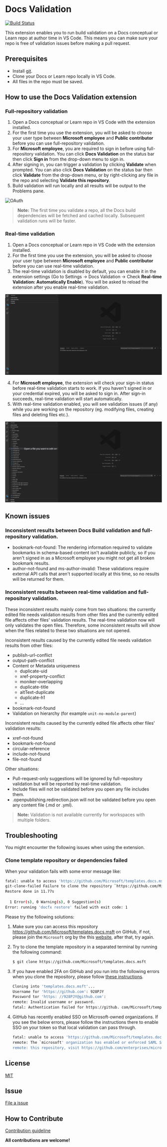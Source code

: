 # Docs Validation

[![Build Status](https://dev.azure.com/ceapex/Engineering/_apis/build/status/Docs%20Validation/docascode.vscode-docs-build?branchName=master)](https://dev.azure.com/ceapex/Engineering/_build/latest?definitionId=1716&branchName=master)

This extension enables you to run build validation on a Docs conceptual or Learn repo at author time in VS Code. This means you can make sure your repo is free of validation issues before making a pull request.

## Prerequisites

- Install [git](https://git-scm.com/downloads).
- Clone your Docs or Learn repo locally in VS Code.
- All files in the repo must be saved.

## How to use the Docs Validation extension

### Full-repository validation

1. Open a Docs conceptual or Learn repo in VS Code with the extension installed.
1. For the first time you use the extension, you will be asked to choose your user type between **Microsoft employee** and **Public contributor** before you can use full-repository validation.
1. For **Microsoft employee**, you are required to sign in before using full-repository validation. You can click **Docs Validation** on the status bar then click **Sign in** from the drop-down menu to sign in.
1. After signing in, you can trigger a validation by clicking **Validate** when prompted. You can also click **Docs Validation** on the status bar then click **Validate** from the drop-down menu, or by right-clicking any file in the repo and selecting **Validate this repository**.
1. Build validation will run locally and all results will be output to the Problems pane.

![OAuth](https://github.com/docascode/vscode-docs-build/blob/master/resources/vscode-docs-build.gif?raw=true)

> **Note:** The first time you validate a repo, all the Docs build dependencies will be fetched and cached locally. Subsequent validation runs will be faster.

### Real-time validation

1. Open a Docs conceptual or Learn repo in VS Code with the extension installed.
2. For the first time you use the extension, you will be asked to choose your user type between **Microsoft employee** and **Public contributor** before you can use real-time validation.
3. The real-time validation is disabled by default, you can enable it in the extension settings (Go to Settings -> Docs Validation -> Check **Real-time Validation: Automatically Enable**). You will be asked to reload the extension after you enable real-time validation.

![OAuth](https://github.com/docascode/vscode-docs-build/blob/master/resources/enable-real-time-validation.gif?raw=true)

4. For **Microsoft employee**, the extension will check your sign-in status before real-time validation starts to work. If you haven't signed in or your credential expired, you will be asked to sign in. After sign-in succeeds, real-time validation will start automatically.
5. With real-time validation enabled, you will see validation issues (if any) while you are working on the repository (eg. modifying files, creating files and deleting files etc.).

![OAuth](https://github.com/docascode/vscode-docs-build/blob/master/resources/real-time-validation-exp.gif?raw=true)


## Known issues

### Inconsistent results between Docs Build validation and full-repository validation.

- bookmark-not-found: The rendering information required to validate bookmarks in schema-based content isn't available publicly, so if you aren't signed in as a Microsoft employee you might not get all broken bookmark results.
- author-not-found and ms-author-invalid: These validations require external API calls that aren't supported locally at this time, so no results will be returned for them.

### Inconsistent results between real-time validation and full-repository validation.

These inconsistent results mainly come from two situations: the currently edited file needs validation results from other files and the currently edited file affects other files' validation results. The real-time validation now will only validates the open files. Therefore, some inconsistent results will show when the files related to these two situations are not opened.

Inconsistent results caused by the currently edited file needs validation results from other files:

- publish-url-conflict
- output-path-conflict
- Content or Metadata uniqueness
    - duplicate-uid
    - xref-property-conflict
    - moniker-overlapping
    - duplicate-title
    - altText-duplicate
    - duplicate-h1
    - ...
- bookmark-not-found
- Validation on hierarchy (for example `unit-no-module-parent`)

Inconsistent results caused by the currently edited file affects other files' validation results:

- xref-not-found
- bookmark-not-found
- circular-reference
- include-not-found
- file-not-found

Other situations:
- Pull-request-only suggestions will be ignored by full-repository validation but will be reported by real-time validation.
- Include files will not be validated before you open any file includes them.
- .openpublishing.redirection.json will not be validated before you open any content file (.md or .yml).

> **Note:** Validation is not available currently for workspaces with multiple folders.

## Troubleshooting

You might encounter the following issues when using the extension.

### Clone template repository or dependencies failed

When your validation fails with some error message like:

```bash
fatal: unable to access 'https://github.com/Microsoft/templates.docs.msft/': The requested URL returned error: 403
git-clone-failed Failure to clone the repository `https://github.com/Microsoft/templates.docs.msft#master`. This could be caused by an incorrect repository URL, please verify the URL on the Docs Portal (https://ops.microsoft.com). This could also be caused by not having the proper permission the repository, please confirm that the GitHub group/team that triggered the build has access to the repository.
Restore done in 11.77s

  1 Error(s), 0 Warning(s), 0 Suggestion(s)
Error: running 'docfx restore' failed with exit code: 1
```

Please try the following solutions:

1. Make sure you can access this repository https://github.com/Microsoft/templates.docs.msft on GitHub, if not, please join the `Microsoft` org by the this [website](https://repos.opensource.microsoft.com/Microsoft/), after that, try again.
1. Try to clone the template repository in a separated terminal by running the following command:

   ```bash
   $ git clone https://github.com/Microsoft/templates.docs.msft
   ```

1. If you have enabled 2FA on GitHub and you run into the following errors when you clone the repository, please follow [these instructions](https://stackoverflow.com/a/34919582/8335256).

   ```bash
   Cloning into 'templates.docs.msft'...
   Username for 'https://github.com': 928PJY
   Password tor 'https: //928PJY@github.com':
   remote: Invalid username or password.
   fatal: Authentication failed for https://github. com/Microsoft/templates.docs.msft/'
   ```

1. GitHub has recently enabled SSO on Microsoft-owned organizations. If you see the below errors, please follow the instructions there to enable SSO on your token so that local validation can pass through.
   ```bash
   fatal: unable to access 'https://github.com/Microsoft/templates.docs.msft/': The requested URL returned error: 403
   remote: The `microsoft' organization has enabled or enforced SAML SSO. To access
   remote: this repository, visit https://github.com/enterprises/microsoftopensource/sso?authorization_request=AEJANEWOPPW6YTNW5TYNW2K7OBDR3A5PN5ZGOYLONF5GC5DJN5XF62LEZYAF32PCVVRXEZLEMVXHI2LBNRPWSZGODVDHWBVPMNZGKZDFNZ2GSYLML52HS4DFVNHWC5LUNBAWGY3FONZQ
   ```

## License

[MIT](https://raw.githubusercontent.com/docascode/vscode-docs-build/master/LICENSE)

## Issue

[File a issue](https://github.com/docascode/vscode-docs-build/blob/master/docs/file-issue.md)

## How to Contribute

[Contribution guideline](https://github.com/docascode/vscode-docs-build/blob/master/docs/contribution-guide.md)

**All contributions are welcome!**
